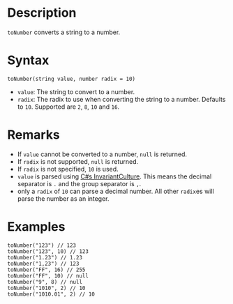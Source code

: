 # Description

`toNumber` converts a string to a number.

# Syntax

```step
toNumber(string value, number radix = 10)
```

- `value`: The string to convert to a number.
- `radix`: The radix to use when converting the string to a number. Defaults to `10`. Supported are `2`, `8`, `10` and
  `16`.

# Remarks

- If `value` cannot be converted to a number, `null` is returned.
- If `radix` is not supported, `null` is returned.
- If `radix` is not specified, `10` is used.
- `value` is parsed
  using [C#s InvariantCulture](https://learn.microsoft.com/en-us/dotnet/api/system.globalization.cultureinfo.invariantculture?view=net-7.0).
  This means the decimal separator is `.` and the group separator is `,`.
- only a `radix` of `10` can parse a decimal number. All other `radix`es will parse the number as an integer.

# Examples

```step
toNumber("123") // 123
toNumber("123", 10) // 123
toNumber("1.23") // 1.23
toNumber("1,23") // 123
toNumber("FF", 16) // 255
toNumber("FF", 10) // null
toNumber("9", 8) // null
toNumber("1010", 2) // 10
toNumber("1010.01", 2) // 10
```
